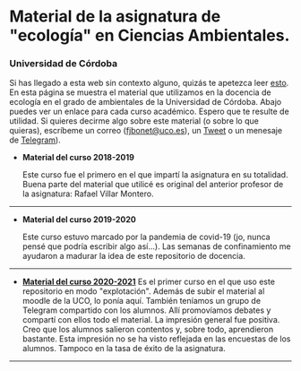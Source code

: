# Material de la asignatura de "ecología" en Ciencias Ambientales. 
### Universidad de Córdoba 



Si has llegado a esta web sin contexto alguno, quizás te apetezca leer [esto](https://aprendiendo-cosas.github.io/). En esta página se muestra el material que utilizamos en la docencia de ecología en el grado de ambientales de la Universidad de Córdoba. Abajo puedes ver un enlace para cada curso académico. Espero que te resulte de utilidad. Si quieres decirme algo sobre este material (o sobre lo que quieras), escríbeme un correo ([fjbonet@uco.es](mailto:fjbonet@uco.es)), un [Tweet](https://twitter.com/fjbonet) o un menesaje de [Telegram](t.me/fjbonet)). 




+ **Material del curso 2018-2019**

  Este curso fue el primero en el que impartí la asignatura en su totalidad. Buena parte del material que utilicé es original del anterior profesor de la asignatura: Rafael Villar Montero. 

***
+ **Material del curso 2019-2020**
  
  Este curso estuvo marcado por la pandemia de covid-19 (jo, nunca pensé que podría escribir algo así...). Las semanas de confinamiento me ayudaron a madurar la idea de este repositorio de docencia.
***

+ **[Material del curso 2020-2021](https://aprendiendo-cosas.github.io/ecologia_CCAA_UCO/contenidos_ecologia_ccaa_2020-2021.html)**
  Es el primer curso en el que uso este repositorio en modo "explotación". Además de subir el material al moodle de la UCO, lo ponía aquí. También teníamos un grupo de Telegram compartido con los alumnos. Allí promovíamos debates y compartí con ellos todo el material. La impresión general fue positiva. Creo que los alumnos salieron contentos y, sobre todo, aprendieron bastante. Esta impresión no se ha visto reflejada en las encuestas de los alumnos. Tampoco en la tasa de éxito de la asignatura. 
***